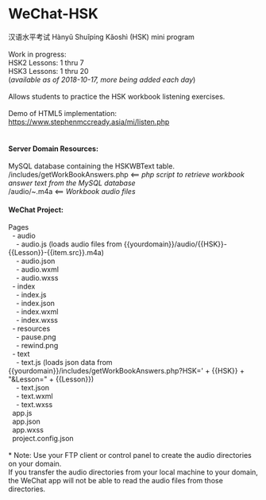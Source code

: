 # WeChat-HSK
汉语水平考试 Hànyǔ Shuǐpíng Kǎoshì (HSK) mini program<br/>
<br/>
Work in progress:<br/>
HSK2 Lessons: 1 thru 7<br/>
HSK3 Lessons: 1 thru 20<br/>
(<i>available as of 2018-10-17, more being added each day</i>)<br/>
<br/>
Allows students to practice the HSK workbook listening exercises.<br/>
<br/>
Demo of HTML5 implementation: <a href="https://www.stephenmccready.asia/mi/listen.php" target="_blank">https://www.stephenmccready.asia/mi/listen.php</a><br/>
<br/>
<h4>Server Domain Resources:</h4>
MySQL database containing the HSKWBText table.<br/>
/includes/getWorkBookAnswers.php <== <i>php script to retrieve workbook answer text from the MySQL database</i><br/>
/audio/~.m4a <== <i>Workbook audio files</i><br/>
<h4>WeChat Project:</h4>
Pages<br/>
&nbsp;&nbsp;- audio<br/>
&nbsp;&nbsp;&nbsp;&nbsp;- audio.js (loads audio files from {{yourdomain}}/audio/{{HSK}}-{{Lesson}}-{{item.src}}.m4a)<br/>
&nbsp;&nbsp;&nbsp;&nbsp;- audio.json<br/>
&nbsp;&nbsp;&nbsp;&nbsp;- audio.wxml<br/>
&nbsp;&nbsp;&nbsp;&nbsp;- audio.wxss<br/>
&nbsp;&nbsp;- index<br/>
&nbsp;&nbsp;&nbsp;&nbsp;- index.js<br/>
&nbsp;&nbsp;&nbsp;&nbsp;- index.json<br/>
&nbsp;&nbsp;&nbsp;&nbsp;- index.wxml<br/>
&nbsp;&nbsp;&nbsp;&nbsp;- index.wxss<br/>
&nbsp;&nbsp;- resources<br/>
&nbsp;&nbsp;&nbsp;&nbsp;- pause.png<br/>
&nbsp;&nbsp;&nbsp;&nbsp;- rewind.png<br/>
&nbsp;&nbsp;- text<br/>
&nbsp;&nbsp;&nbsp;&nbsp;- text.js (loads json data from {{yourdomain}}/includes/getWorkBookAnswers.php?HSK=' + {{HSK}} + "&Lesson=" + {{Lesson}})<br/>
&nbsp;&nbsp;&nbsp;&nbsp;- text.json<br/>
&nbsp;&nbsp;&nbsp;&nbsp;- text.wxml<br/>
&nbsp;&nbsp;&nbsp;&nbsp;- text.wxss<br/>
&nbsp;&nbsp;app.js<br/>
&nbsp;&nbsp;app.json<br/>
&nbsp;&nbsp;app.wxss<br/>
&nbsp;&nbsp;project.config.json<br/>
<br/>
* Note: Use your FTP client or control panel to create the audio directories on your domain. <br/>
  If you transfer the audio directories from your local machine to your domain, the WeChat app will not be able to read the audio files from those directories.<br/>
